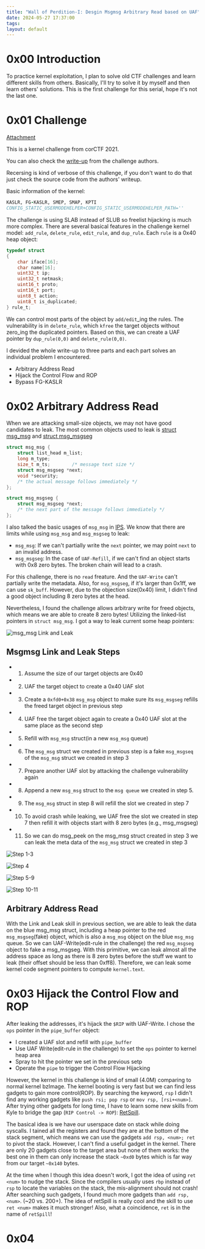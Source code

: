 ```yaml
---
title: "Wall of Perdition-I: Desgin Msgmsg Arbitrary Read based on UAF"
date: 2024-05-27 17:37:00
tags: 
layout: default
---
```


# 0x00 Introduction
To practice kernel exploitation, I plan to solve old CTF challenges and learn different skills from others. Basically, I'll try to solve it by myself and then learn others' solutions. This is the first challenge for this serial, hope it's not the last one. 



# 0x01 Challenge

[Attachment][1]

This is a kernel challenge from corCTF 2021. 

You can also check the [write-up][2] from the challenge authors.

Recersing is kind of verbose of this challenge, if you don't want to do that just check the source code from the authors' writeup. 

Basic information of the kernel: 
```f
KASLR, FG-KASLR, SMEP, SMAP, KPTI
CONFIG_STATIC_USERMODEHELPER+CONFIG_STATIC_USERMODEHELPER_PATH=''
```

The challenge is using SLAB instead of SLUB so freelist hijacking is much more complex. There are several basical features in the challenge kernel model: `add_rule`, `delete_rule`, `edit_rule`, and `dup_rule`. Each `rule` is a 0x40 heap object:

```c
typedef struct
{
    char iface[16];
    char name[16];
    uint32_t ip;
    uint32_t netmask;
    uint16_t proto;
    uint16_t port;
    uint8_t action;
    uint8_t is_duplicated;
} rule_t;
```

We can control most parts of the object by `add/edit`_ing the rules. The vulnerability is in `delete_rule`, which `kfree` the target objects without zero_ing the duplicated pointers. Based on this, we can create a UAF pointer by `dup_rule(0,0)` and `delete_rule(0,0)`.


I devided the whole write-up to three parts and each part solves an individual problem I encountered.

- Arbitrary Address Read
- Hijack the Control Flow and ROP
- Bypass FG-KASLR


# 0x02 Arbitrary Address Read

When we are attacking small-size objects, we may not have good candidates to leak. The most common objects used to leak is [struct msg_msg][6] and [struct msg_msgseg][7]


```c
struct msg_msg {
	struct list_head m_list;
	long m_type;
	size_t m_ts;		/* message text size */
	struct msg_msgseg *next;
	void *security;
	/* the actual message follows immediately */
};

struct msg_msgseg {
	struct msg_msgseg *next;
	/* the next part of the message follows immediately */
};
```

I also talked the basic usages of `msg_msg` in [IPS][8]. We know that there are limits while using `msg_msg` and `msg_msgseg` to leak: 
- `msg_msg`: If we can't partially write the `next` pointer, we may point `next` to an invalid address. 
- `msg_msgseg`: In the case of `UAF-Refill`, if we can't find an object starts with 0x8 zero bytes. The broken chain will lead to a crash.


For this challenge, there is no `read` freature. And the `UAF-Write` can't partially write the metadata. Also, for `msg_msgseg`, if it's larger than 0x1ff, we can use `sk_buff`. However, due to the objection size(0x40) limit, I didn't find a good object including 8 zero bytes at the head. 

Nevertheless, I found the challenge allows arbitrary write for freed objects, which means we are able to create 8 zero bytes! 
Utilizing the linked-list pointers in `struct msg_msg`. I got a way to leak current some heap pointers:

![msg_msg Link and Leak](/Figures/WallofPerdition/msg_msgLink.png)

## Msgmsg Link and Leak Steps
- 1. Assume the size of our target objects are 0x40
- 2. UAF the target object to create a 0x40 UAF slot 
- 3. Create a `0xfd0+0x38` `msg_msg` object to make sure its `msg_msgseg` refills the freed target object in previous step 
- 4. UAF free the target object again to create a 0x40 UAF slot at the same place as the second step
- 5. Refill with `msg_msg` struct(in a new `msg_msg` queue)
- 6. The `msg_msg` struct we created in previous step is a fake `msg_msgseq` of the `msg_msg` struct we created in step 3
- 7. Prepare another UAF slot by attacking the challenge vulnerability again
- 8. Append a new `msg_msg` struct to the `msg queue` we created in step 5. 
- 9. The `msg_msg` struct in step 8 will refill the slot we created in step 7
- 10. To avoid crash while leaking, we UAF free the slot we created in step 7 then refill it with objects start with 8 zero bytes (e.g., msg_msgseg)
- 11. So we can do msg_peek on the msg_msg struct created in step 3 we can leak the meta data of the `msg_msg` struct we created in step 3

![Step 1-3](/Figures/WallofPerdition/msg_msgLink_step_1-3.png)

![Step 4](/Figures/WallofPerdition/msg_msgLink_step_4.png)

![Step 5-9](/Figures/WallofPerdition/msg_msgLink_step_5-9.png)

![Step 10-11](/Figures/WallofPerdition/msg_msgLink_step_10-11.png)

## Arbitrary Address Read

With the Link and Leak skill in previous section, we are able to leak the data on the blue msg_msg struct, including a heap pointer to the red `msg_msgseg`(fake) object, which is also a `msg_msg` object on the blue `msg_msg` queue. So we can UAF-Write(edit-rule in the challenge) the red `msg_msgseg` object to fake a msg_msgseg. With this primitive, we can leak almost all the address space as long as there is 8 zero bytes before the stuff we want to leak (their offset should be less than 0xff8). Therefore, we can leak some kernel code segment pointers to compute `kernel.text`.


# 0x03 Hijack the Control Flow and ROP

After leaking the addresses, it's hijack the `$RIP` with UAF-Write. I chose the `ops` pointer in the `pipe_buffer` object:

- I created a UAF slot and refill with `pipe_buffer`
- Use UAF Write(edit-rule in the challenge) to set the `ops` pointer to kernel heap area
- Spray to hit the pointer we set in the previous setp
- Operate the `pipe` to trigger the Control Flow Hijacking

However, the kernel in this challenge is kind of small (4.0M) comparing to normal kernel bzImage. The kernel booting is very fast but we can find less gadgets to gain more control(ROP). By searching the keyword, `rsp` I didn't find any working gadgets like `push rsi; pop rsp` or `mov rsp, [rsi+<num>]`. After trying other gadgets for long time, I have to learn some new skills from Kyle to bridge the gap (`RIP Control -> ROP`): [RetSpill][3].

The basical idea is we have our userspace date on stack while doing syscalls. I tained all the registers and found they are at the bottom of the stack segment, which means we can use the gadgets `add rsp, <num>; ret` to pivot the stack. However, I can't find a useful gadget in the kernel. There are only 20 gadgets close to the target area but none of them works: the best one in them can only increase the stack `~0xd0` bytes which is far way from our target `~0x140` bytes.


At the time when I though this idea doesn't work, I got the idea of using `ret <num>` to nudge the stack. Since the compilers usually uses `rbp` instead of `rsp` to locate the variables on the stack, the mis-alignment should not crash! After searching such gadgets, I found much more gadgets than `add rsp, <num>`. (~20 vs. 200+). The idea of retSpill is really cool and the skill to use `ret <num>` makes it much stronger! Also, what a coincidence, `ret` is in the name of `retSpill`!

# 0x04 



[1]: TODO
[2]: https://syst3mfailure.io/wall-of-perdition/
[3]: https://dl.acm.org/doi/abs/10.1145/3576915.3623220
[6]: https://elixir.bootlin.com/linux/latest/source/include/linux/msg.h#L9
[7]: https://elixir.bootlin.com/linux/latest/source/ipc/msgutil.c#L37
[8]: https://n132.github.io/2024/02/09/IPS.html
